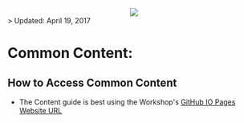 <center>
<img src="https://cloudaccelerate.github.io/TTC-CommonContent/images/ttc-logo.png" />
</center>
> Updated: April 19, 2017

# Common Content:
    
## How to Access Common Content

- The Content guide is best using the Workshop's [GitHub IO Pages Website URL](https://rebrand.ly/ttccommoncontent) 
